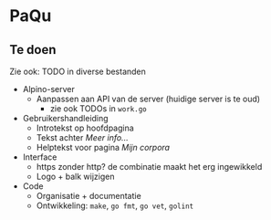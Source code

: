 # PaQu #

## Te doen ##

Zie ook: TODO in diverse bestanden

  - Alpino-server
    - Aanpassen aan API van de server (huidige server is te oud)
      - zie ook TODOs in `work.go`
  - Gebruikershandleiding
    - Introtekst op hoofdpagina
    - Tekst achter *Meer info...*
    - Helptekst voor pagina *Mijn corpora*
  - Interface
    - https zonder http? de combinatie maakt het erg ingewikkeld
    - Logo + balk wijzigen
  - Code
    - Organisatie + documentatie
    - Ontwikkeling: `make`, `go fmt`, `go vet`, `golint`
